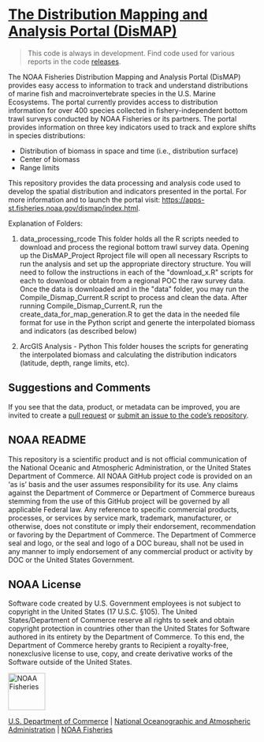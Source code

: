 # [The Distribution Mapping and Analysis Portal (DisMAP)](https://github.com/nmfs-fish-tools/DisMAP) 

> This code is always in development. Find code used for various reports in the code [releases](https://github.com/nmfs-fish-tools/DisMAP/releases).

The NOAA Fisheries Distribution Mapping and Analysis Portal (DisMAP) provides easy access to information to track and understand distributions of marine fish and macroinvertebrate species in the U.S. Marine Ecosystems. The portal currently provides access to distribution information for over 400 species collected in fishery-independent bottom trawl surveys conducted by NOAA Fisheries or its partners. The portal provides information on three key indicators used to track and explore shifts in species distributions:
  * Distribution of biomass in space and time (i.e., distribution surface)
  * Center of biomass
  * Range limits

This repository provides the data processing and analysis code used to develop the spatial distribution and indicators presented in the portal. For more information and to launch the portal visit: https://apps-st.fisheries.noaa.gov/dismap/index.html. 

Explanation of Folders:
1. data_processing_rcode
This folder holds all the R scripts needed to download and process the regional bottom trawl survey data. Opening up the DisMAP_Project Rproject file will open all necessary Rscripts to run the analysis and set up the appropriate directory structure. You will need to follow the instructions in each of the "download_x.R" scripts for each to download or obtain from a regional POC the raw survey data. Once the data is downloaded and in the "data" folder, you may run the Compile_Dismap_Current.R script to process and clean the data. After running Compile_Dismap_Current.R, run the create_data_for_map_generation.R to get the data in the needed file format for use in the Python script and generte the interpolated biomass and indicators (as described below)

2. ArcGIS Analysis - Python
This folder houses the scripts for generating the interpolated biomass and calculating the distribution indicators (latitude, depth, range limits, etc). 

## Suggestions and Comments

If you see that the data, product, or metadata can be improved, you are
invited to create a [pull
request](https://github.com/nmfs-fish-tools/DisMAP/pulls)
or [submit an issue to the code’s
repository](https://github.com/nmfs-fish-tools/DisMAP/issues).

## NOAA README

This repository is a scientific product and is not official
communication of the National Oceanic and Atmospheric Administration, or
the United States Department of Commerce. All NOAA GitHub project code
is provided on an ‘as is’ basis and the user assumes responsibility for
its use. Any claims against the Department of Commerce or Department of
Commerce bureaus stemming from the use of this GitHub project will be
governed by all applicable Federal law. Any reference to specific
commercial products, processes, or services by service mark, trademark,
manufacturer, or otherwise, does not constitute or imply their
endorsement, recommendation or favoring by the Department of Commerce.
The Department of Commerce seal and logo, or the seal and logo of a DOC
bureau, shall not be used in any manner to imply endorsement of any
commercial product or activity by DOC or the United States Government.

## NOAA License

Software code created by U.S. Government employees is not subject to
copyright in the United States (17 U.S.C. §105). The United
States/Department of Commerce reserve all rights to seek and obtain
copyright protection in countries other than the United States for
Software authored in its entirety by the Department of Commerce. To this
end, the Department of Commerce hereby grants to Recipient a
royalty-free, nonexclusive license to use, copy, and create derivative
works of the Software outside of the United States.

<img src="https://raw.githubusercontent.com/nmfs-general-modeling-tools/nmfspalette/main/man/figures/noaa-fisheries-rgb-2line-horizontal-small.png" alt="NOAA Fisheries" height="75"/>

[U.S. Department of Commerce](https://www.commerce.gov/) \| [National
Oceanographic and Atmospheric Administration](https://www.noaa.gov) \|
[NOAA Fisheries](https://www.fisheries.noaa.gov/)


